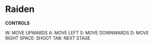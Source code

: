 # Raiden

<b>CONTROLS</b>

W: MOVE UPWARDS
A: MOVE LEFT
S: MOVE DOWNWARDS
D: MOVE RIGHT
SPACE: SHOOT
TAB: NEXT STAGE
